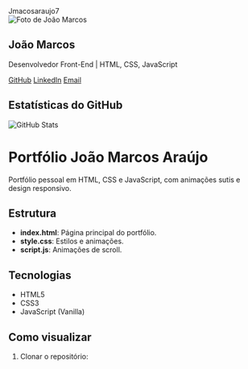 <!DOCTYPE html>
<html lang="pt-br">
<head>
    <meta charset="UTF-8">
    <meta name="viewport" content="width=device-width, initial-scale=1.0">
   Jmacosaraujo7
    <link rel="stylesheet" href="style.css">
</head>
<body>
    <main class="container">
        <section class="profile">
            <img src="https://avatars.githubusercontent.com/u/00000000?v=4" alt="Foto de João Marcos" class="avatar">
            <h1>João Marcos</h1>
            <p>Desenvolvedor Front-End | HTML, CSS, JavaScript</p>
            <div class="social-links">
                <a href="https://github.com/jmarcos" target="_blank">GitHub</a>
                <a href="https://linkedin.com/in/jmarcos" target="_blank">LinkedIn</a>
                <a href="mailto:jmarcosaraujo7@email.com">Email</a>
            </div>
        </section>
        <section class="github-stats">
            <h2>Estatísticas do GitHub</h2>
            <img src="https://github-readme-stats.vercel.app/api?username=jmarcos&show_icons=true&theme=radical" alt="GitHub Stats">
        </section>
    </main>
</body>
</html>

# Portfólio João Marcos Araújo

Portfólio pessoal em HTML, CSS e JavaScript, com animações sutis e design responsivo.

## Estrutura

- **index.html**: Página principal do portfólio.
- **style.css**: Estilos e animações.
- **script.js**: Animações de scroll.

## Tecnologias

- HTML5
- CSS3
- JavaScript (Vanilla)

## Como visualizar

1. Clonar o repositório:


